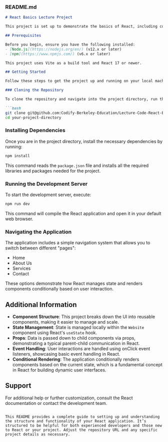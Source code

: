 
### README.md

```markdown
# React Basics Lecture Project

This project is set up to demonstrate the basics of React, including component-based architecture, state management, props passing, event handling, and conditional rendering.

## Prerequisites

Before you begin, ensure you have the following installed:
- [Node.js](https://nodejs.org/en/) (v12.x or later)
- [npm](https://www.npmjs.com/) (v6.x or later)

This project uses Vite as a build tool and React 17 or newer.

## Getting Started

Follow these steps to get the project up and running on your local machine for development and testing purposes.

### Cloning the Repository

To clone the repository and navigate into the project directory, run the following commands:

```bash
git clone git@github.com:Codify-Berkeley-Education/Lecture-Code-React-Basics.git
cd your-project-directory
```


### Installing Dependencies

Once you are in the project directory, install the necessary dependencies by running:

```bash
npm install
```

This command reads the `package.json` file and installs all the required libraries and packages needed for the project.

### Running the Development Server

To start the development server, execute:

```bash
npm run dev
```

This command will compile the React application and open it in your default web browser.

### Navigating the Application

The application includes a simple navigation system that allows you to switch between different "pages":
- Home
- About Us
- Services
- Contact

These options demonstrate how React manages state and renders components conditionally based on user interaction.

## Additional Information

- **Component Structure**: This project breaks down the UI into reusable components, making it easier to manage and scale.
- **State Management**: State is managed locally within the `Website` component using React's `useState` hook.
- **Props**: Data is passed down to child components via props, demonstrating a typical parent-child communication in React.
- **Event Handling**: User interactions are handled using onClick event listeners, showcasing basic event handling in React.
- **Conditional Rendering**: The application conditionally renders components based on the current state, which is a fundamental concept in React for building dynamic user interfaces.

## Support

For additional help or further customization, consult the React documentation or contact the development team.

```

This README provides a complete guide to setting up and understanding the structure and functionality of your React application. It’s structured to be helpful for both experienced developers and those new to React or your project. Adjust the repository URL and any specific project details as necessary.
